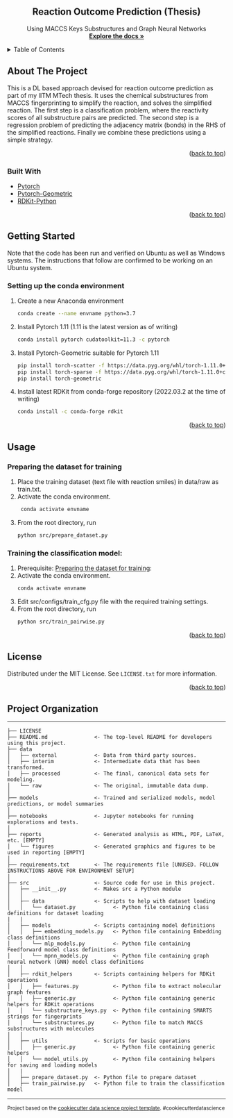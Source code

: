<div id="top"></div>

<!-- PROJECT LOGO -->
<br />
<div align="center">

<h2 align="center">Reaction Outcome Prediction (Thesis)</h2>

  <p align="center">
    Using MACCS Keys Substructures and Graph Neural Networks
    <br />
    <a href="#about-the-project"><strong>Explore the docs »</strong></a>
  </p>
</div>

<!-- TABLE OF CONTENTS -->
<details>
  <summary>Table of Contents</summary>
  <ol>
    <li>
      <a href="#about-the-project">About The Project</a>
      <ul>
        <li><a href="#built-with">Built With</a></li>
      </ul>
    </li>
    <li>
      <a href="#getting-started">Getting Started</a>
      <ul>
        <li><a href="#prerequisites">Prerequisites</a></li>
        <li><a href="#installation">Installation</a></li>
      </ul>
    </li>
    <li><a href="#usage">Usage</a></li>
    <li><a href="#roadmap">Roadmap</a></li>
    <li><a href="#license">License</a></li>
    <li><a href="#contact">Contact</a></li>
    <li><a href="#acknowledgments">Acknowledgments</a></li>
  </ol>
</details>

<!-- ABOUT THE PROJECT -->

## About The Project

This is a DL based approach devised for reaction outcome prediction as part of my IITM MTech thesis. It uses the chemical substructures from MACCS fingerprinting to simplify the reaction, and solves the simplified reaction. The first step is a classification problem, where the reactivity scores of all substructure pairs are predicted. The second step is a regression problem of predicting the adjacency matrix (bonds) in the RHS of the simplified reactions. Finally we combine these predictions using a simple strategy. 

<p align="right">(<a href="#top">back to top</a>)</p>

### Built With

- [Pytorch](https://pytorch.org//)
- [Pytorch-Geometric](https://pytorch-geometric.readthedocs.io/en/)
- [RDKit-Python](https://www.rdkit.org/docs/GettingStartedInPython.html)

<p align="right">(<a href="#top">back to top</a>)</p>

<!-- GETTING STARTED -->

## Getting Started
Note that the code has been run and verified on Ubuntu as well as Windows systems. The instructions that follow are confirmed to be working on an Ubuntu system. 

### Setting up the conda environment

1. Create a new Anaconda environment
   ```sh
   conda create --name envname python=3.7
   ```

2. Install Pytorch 1.11 (1.11 is the latest version as of writing)
   ```sh
   conda install pytorch cudatoolkit=11.3 -c pytorch
   ```

3. Install Pytorch-Geometric suitable for Pytorch 1.11
   ```sh
   pip install torch-scatter -f https://data.pyg.org/whl/torch-1.11.0+cu113.html
   pip install torch-sparse -f https://data.pyg.org/whl/torch-1.11.0+cu113.html
   pip install torch-geometric
   ```

4. Install latest RDKit from conda-forge repository (2022.03.2 at the time of writing)
   ```sh
   conda install -c conda-forge rdkit
   ```

<p align="right">(<a href="#top">back to top</a>)</p>

<!-- USAGE EXAMPLES -->

## Usage

### Preparing the dataset for training

1. Place the training dataset (text file with reaction smiles) in data/raw as train.txt.
2. Activate the conda environment. 
   ```sh
    conda activate envname
    ```
4. From the root directory, run
   ```sh
   python src/prepare_dataset.py
   ```

### Training the classification model:

1.  Prerequisite: <a href="#preparing-the-dataset-for-training">Preparing the dataset for training</a>:
2.  Activate the conda environment.
    ```sh
    conda activate envname
    ```
3.  Edit src/configs/train_cfg.py file with the required training settings.
4.  From the root directory, run
    ```sh
    python src/train_pairwise.py
    ```
    
<p align="right">(<a href="#top">back to top</a>)</p>

<!-- LICENSE -->

## License

Distributed under the MIT License. See `LICENSE.txt` for more information.

<p align="right">(<a href="#top">back to top</a>)</p>

<!-- FOLDER STRUCTURE -->

## Project Organization
------------

    ├── LICENSE
    ├── README.md               <- The top-level README for developers using this project.
    ├── data
    │   ├── external            <- Data from third party sources.
    │   ├── interim             <- Intermediate data that has been transformed.
    │   ├── processed           <- The final, canonical data sets for modeling.
    │   └── raw                 <- The original, immutable data dump.
    │
    ├── models                  <- Trained and serialized models, model predictions, or model summaries
    │
    ├── notebooks               <- Jupyter notebooks for running explorations and tests.
    │
    ├── reports                 <- Generated analysis as HTML, PDF, LaTeX, etc. [EMPTY]
    │   └── figures             <- Generated graphics and figures to be used in reporting [EMPTY]
    │
    ├── requirements.txt        <- The requirements file [UNUSED. FOLLOW INSTRUCTIONS ABOVE FOR ENVIRONMENT SETUP]
    │
    ├── src                     <- Source code for use in this project.
    │   ├── __init__.py         <- Makes src a Python module
    │   │
    │   ├── data                <- Scripts to help with dataset loading
    │   │   └── dataset.py            <- Python file containing class definitions for dataset loading
    |   |
    │   ├── models              <- Scripts containing model definitions
    │   │   ├── embedding_models.py   <- Python file containing Embedding class definitions
    │   │   └── mlp_models.py         <- Python file containing Feedforward model class definitions
    │   │   └── mpnn_models.py        <- Python file containing graph neural network (GNN) model class definitions
    │   │
    │   ├── rdkit_helpers       <- Scripts containing helpers for RDKit operations
    │   │   ├── features.py           <- Python file to extract molecular graph features
    │   │   ├── generic.py            <- Python file containing generic helpers for RDKit operations
    │   │   └── substructure_keys.py  <- Python file containing SMARTS strings for fingerprints
    │   │   └── substructures.py      <- Python file to match MACCS substructures with molecules
    │   │
    │   ├── utils               <- Scripts for basic operations
    │   │   ├── generic.py            <- Python file containing generic helpers
    │   │   └── model_utils.py        <- Python file containing helpers for saving and loading models
    │   |
    │   ├── prepare_dataset.py  <- Python file to prepare dataset
    │   ├── train_pairwise.py   <- Python file to train the classification model

--------

<p><small>Project based on the <a target="_blank" href="https://drivendata.github.io/cookiecutter-data-science/">cookiecutter data science project template</a>. #cookiecutterdatascience</small></p>
